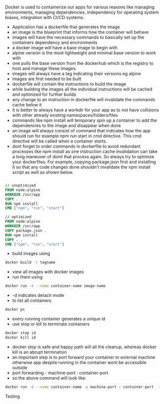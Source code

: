 Docker is used to containerize our apps for various reasons like managing environments, managing dependencies, independency for operating system biases, integration with CI/CD systems.

- Application has a dockerfile that generates the image
- an image is the blueprint that informs how the container will behave
- images will have the necessary commands to basically set up the containers dependency and environments
- a docker image will have a base image to begin with
- alpine version is the most lightweight and minimal base version to work with
- one pulls the base version from the dockerhub which is the registry to host and manage these images.
- images will always have a tag indicating their versions eg alpine
- images are first needed to be built
- dockerfile will contain the instructions to build the image
- while building the images all the individual instructions will be cached and optimized for further builds
- any change to an instruction in dockerfile will invalidate the commands cache below it
- it is better to always have a workdir for your app as to not have collisions with other already existing namespaces/folders/files
- commands like npm install will temporary spin up a container to add the dependencies to the image and disappear when done
- an image will always consist of command that indicates how the app should run for example npm run start in cmd directive. This cmd directive will be called when a container starts.
- dont forget to order commands in dockerfile to avoid redundant processes like npm install as one instruction cache invalidation can take a long maneuver of doint that process again. So always try to optimize your dockerfiles. For example, copying package.json first and installing it so that any code changes done shouldn't invalidate the npm install script as well as shown below.
```dockerfile

// unoptimized
FROM node:alpine
WORKDIR /usr/app
COPY . .
RUN npm install
CMD ["npm", "run", "start"]

// optimized
FROM node:alpine
WORKDIR /usr/app
COPY package.json .
RUN npm install
COPY . .
CMD ["npm", "run", "start"]
```
- build images using 
```zsh
docker build -t tagname
```
- view all images with docker images
- run them using 
```zsh
docker run -d --name container-name image-name
```
- -d indicates detach mode
- to list all containers
```zsh 
docker ps
```
- every running container generates a unique id
- use stop or kill to terminate containers
```zsh 
docker stop id
docker kill id
```
- docker stop is safe and happy path will all the cleanup, whereas docker kill is an abrupt termination
- an important step is to port forward your container to external machine otherwise app despite running in the container wont be accessible outside
- port forwarding - machine-port : container-port
- so the above command will look like: 
```zsh
docker run -d --name container-name -p machine-port : container-port  image-name
```
Testing 
